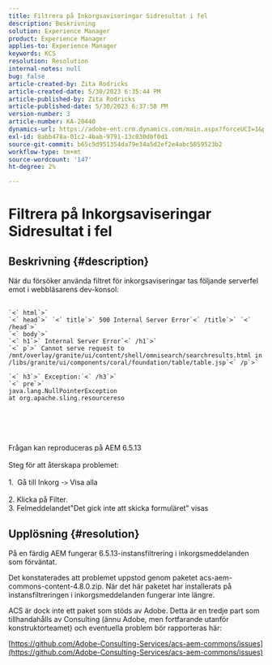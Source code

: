 ```yaml
---
title: Filtrera på Inkorgsaviseringar Sidresultat i fel
description: Beskrivning
solution: Experience Manager
product: Experience Manager
applies-to: Experience Manager
keywords: KCS
resolution: Resolution
internal-notes: null
bug: false
article-created-by: Zita Rodricks
article-created-date: 5/30/2023 6:35:44 PM
article-published-by: Zita Rodricks
article-published-date: 5/30/2023 6:37:50 PM
version-number: 3
article-number: KA-20440
dynamics-url: https://adobe-ent.crm.dynamics.com/main.aspx?forceUCI=1&pagetype=entityrecord&etn=knowledgearticle&id=3e0c7fc7-18ff-ed11-8f6e-6045bd0063aa
exl-id: 8abb478a-01c2-4bab-9791-13c030dbf0d1
source-git-commit: b65c5d951354da79e34a5d2ef2e4abc5859523b2
workflow-type: tm+mt
source-wordcount: '147'
ht-degree: 2%

---
```


# Filtrera på Inkorgsaviseringar Sidresultat i fel

## Beskrivning {#description}

När du försöker använda filtret för inkorgsaviseringar tas följande serverfel emot i webbläsarens dev-konsol:<br><br>

```
`<` html`>` 
`<` head`>` `<` title`>` 500 Internal Server Error`<` /title`>` `<` /head`>` 
`<` body`>` 
`<` h1`>` Internal Server Error`<` /h1`>` 
`<` p`>` Cannot serve request to /mnt/overlay/granite/ui/content/shell/omnisearch/searchresults.html in /libs/granite/ui/components/coral/foundation/table/table.jsp`<` /p`>` 

`<` h3`>` Exception:`<` /h3`>` 
`<` pre`>` 
java.lang.NullPointerException
at org.apache.sling.resourcereso
```

<br><br> <br><br>Frågan kan reproduceras på AEM 6.5.13<br><br>Steg för att återskapa problemet:<br><br>1.  Gå till Inkorg -`>`  Visa alla<br><br>2. Klicka på Filter. 
<br>3. Felmeddelandet&quot;Det gick inte att skicka formuläret&quot; visas

## Upplösning {#resolution}


På en färdig AEM fungerar 6.5.13-instansfiltrering i inkorgsmeddelanden som förväntat.

Det konstaterades att problemet uppstod genom paketet acs-aem-commons-content-4.8.0.zip. När det här paketet har installerats på instansfiltreringen i inkorgsmeddelanden fungerar inte längre.

ACS är dock inte ett paket som stöds av Adobe. Detta är en tredje part som tillhandahålls av Consulting (ännu Adobe, men fortfarande utanför konstruktorteamet) och eventuella problem bör rapporteras här:



[https://github.com/Adobe-Consulting-Services/acs-aem-commons/issues](https://github.com/Adobe-Consulting-Services/acs-aem-commons/issues)

